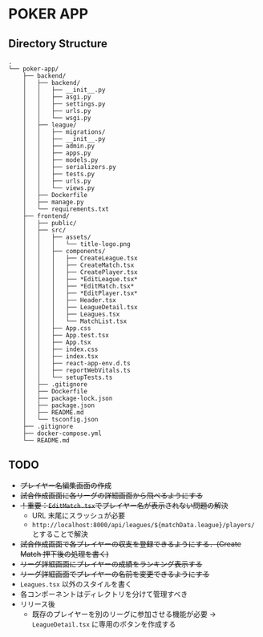 # POKER APP

## Directory Structure

```
.
└── poker-app/
    ├── backend/
    │   ├── backend/
    │   │   ├── __init__.py
    │   │   ├── asgi.py
    │   │   ├── settings.py
    │   │   ├── urls.py
    │   │   └── wsgi.py
    │   ├── league/
    │   │   ├── migrations/
    │   │   ├── __init__.py
    │   │   ├── admin.py
    │   │   ├── apps.py
    │   │   ├── models.py
    │   │   ├── serializers.py
    │   │   ├── tests.py
    │   │   ├── urls.py
    │   │   └── views.py
    │   ├── Dockerfile
    │   ├── manage.py
    │   └── requirements.txt
    ├── frontend/
    │   ├── public/
    │   ├── src/
    │   │   ├── assets/
    │   │   │   └── title-logo.png
    │   │   ├── components/
    │   │   │   ├── CreateLeague.tsx
    │   │   │   ├── CreateMatch.tsx
    │   │   │   ├── CreatePlayer.tsx
    │   │   │   ├── *EditLeague.tsx*
    │   │   │   ├── *EditMatch.tsx*
    │   │   │   ├── *EditPlayer.tsx*
    │   │   │   ├── Header.tsx
    │   │   │   ├── LeagueDetail.tsx
    │   │   │   ├── Leagues.tsx
    │   │   │   └── MatchList.tsx
    │   │   ├── App.css
    │   │   ├── App.test.tsx
    │   │   ├── App.tsx
    │   │   ├── index.css
    │   │   ├── index.tsx
    │   │   ├── react-app-env.d.ts
    │   │   ├── reportWebVitals.ts
    │   │   └── setupTests.ts
    │   ├── .gitignore
    │   ├── Dockerfile
    │   ├── package-lock.json
    │   ├── package.json
    │   ├── README.md
    │   └── tsconfig.json
    ├── .gitignore
    ├── docker-compose.yml
    └── README.md
```

## TODO

- ~~プレイヤー名編集画面の作成~~
- ~~試合作成画面に各リーグの詳細画面から飛べるようにする~~
- ~~！重要：`EditMatch.tsx`でプレイヤー名が表示されない問題の解決~~
  - URL 末尾にスラッシュが必要
  - `http://localhost:8000/api/leagues/${matchData.league}/players/`とすることで解決
- ~~試合作成画面で各プレイヤーの収支を登録できるようにする．(Create Match 押下後の処理を書く)~~
- ~~リーグ詳細画面にプレイヤーの成績をランキング表示する~~
- ~~リーグ詳細画面でプレイヤーの名前を変更できるようにする~~
- `Leagues.tsx` 以外のスタイルを書く
- 各コンポーネントはディレクトリを分けて管理すべき
- リリース後
  - 既存のプレイヤーを別のリーグに参加させる機能が必要 → `LeagueDetail.tsx` に専用のボタンを作成する
